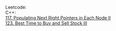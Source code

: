 Leetcode:\
C++:\
  [117. Populating Next Right Pointers in Each Node II](https://github.com/Double-T1/leetcode/tree/main/1-200/117.%20Populating%20Next%20Right%20Pointers%20in%20Each%20Node%20II)\
[123. Best Time to Buy and Sell Stock III](https://github.com/Double-T1/leetcode/tree/main/1-200/123.%20Best%20Time%20to%20Buy%20and%20Sell%20Stock%20III)
